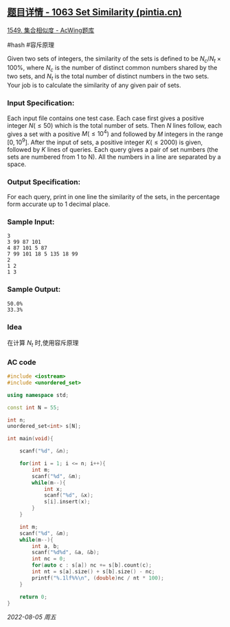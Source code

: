 ## [题目详情 - 1063 Set Similarity (pintia.cn)](https://pintia.cn/problem-sets/994805342720868352/problems/994805409175420928)

[1549. 集合相似度 - AcWing题库](https://www.acwing.com/problem/content/1551/)

#hash #容斥原理

Given two sets of integers, the similarity of the sets is defined to be $N_c/N_t×100\%$, where $N_c$ is the number of distinct common numbers shared by the two sets, and $N_t$ is the total number of distinct numbers in the two sets. Your job is to calculate the similarity of any given pair of sets.

### Input Specification:

Each input file contains one test case. Each case first gives a positive integer $N (≤50)$ which is the total number of sets. Then $N$ lines follow, each gives a set with a positive $M (≤10^4)$ and followed by $M$ integers in the range $[0,10^9]$. After the input of sets, a positive integer $K (≤2000)$ is given, followed by $K$ lines of queries. Each query gives a pair of set numbers (the sets are numbered from 1 to N). All the numbers in a line are separated by a space.

### Output Specification:

For each query, print in one line the similarity of the sets, in the percentage form accurate up to 1 decimal place.

### Sample Input:

```in
3
3 99 87 101
4 87 101 5 87
7 99 101 18 5 135 18 99
2
1 2
1 3
```

### Sample Output:

```out
50.0%
33.3%
```

### Idea

在计算 $N_t$ 时,使用容斥原理

### AC code

```cpp
#include <iostream>
#include <unordered_set>

using namespace std;

const int N = 55;

int n;
unordered_set<int> s[N];

int main(void){

    scanf("%d", &n);

    for(int i = 1; i <= n; i++){
        int m;
        scanf("%d", &m);
        while(m--){
            int x;
            scanf("%d", &x);
            s[i].insert(x);
        }
    }

    int m;
    scanf("%d", &m);
    while(m--){
        int a, b;
        scanf("%d%d", &a, &b);
        int nc = 0;
        for(auto c : s[a]) nc += s[b].count(c);
        int nt = s[a].size() + s[b].size() - nc;
        printf("%.1lf%%\n", (double)nc / nt * 100);
    }

    return 0;
}
```


*2022-08-05 周五*